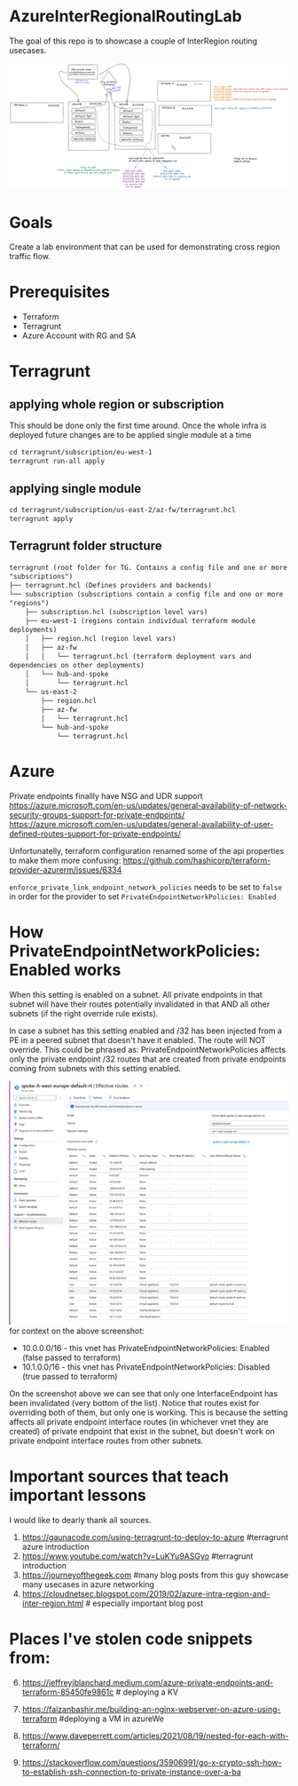 # AzureInterRegionalRoutingLab
The goal of this repo is to showcase a couple of InterRegion routing usecases.

![Excalidraw](docs/diagrams/AzureInterRegionalRoutingLab.png)

# Goals
Create a lab environment that can be used for demonstrating cross region traffic flow.

# Prerequisites
* Terraform
* Terragrunt
* Azure Account with RG and SA

# Terragrunt
## applying whole region or subscription
This should be done only the first time around. Once the whole infra is deployed future changes are to be applied single module at a time
```
cd terragrunt/subscription/eu-west-1
terragrunt run-all apply
```
## applying single module
```
cd terragrunt/subscription/us-east-2/az-fw/terragrunt.hcl
terragrunt apply
```

## Terragrunt folder structure
```
terragrunt (root folder for TG. Contains a config file and one or more "subscriptions")
├── terragrunt.hcl (Defines providers and backends)
└── subscription (subscriptions contain a config file and one or more "regions")
    ├── subscription.hcl (subscription level vars)
    ├── eu-west-1 (regions contain individual terraform module deployments)
    │   ├── region.hcl (region level vars)
    │   ├── az-fw
    │   │   └── terragrunt.hcl (terraform deployment vars and dependencies on other deployments)
    │   └── hub-and-spoke
    │       └── terragrunt.hcl
    └── us-east-2
        ├── region.hcl
        ├── az-fw
        │   └── terragrunt.hcl
        └── hub-and-spoke
            └── terragrunt.hcl
```

# Azure
Private endpoints finallly have NSG and UDR support
https://azure.microsoft.com/en-us/updates/general-availability-of-network-security-groups-support-for-private-endpoints/
https://azure.microsoft.com/en-us/updates/general-availability-of-user-defined-routes-support-for-private-endpoints/

Unfortunatelly, terraform configuration renamed some of the api properties to make them more confusing:
https://github.com/hashicorp/terraform-provider-azurerm/issues/6334

`enforce_private_link_endpoint_network_policies` needs to be set to `false` in order for the provider to set `PrivateEndpointNetworkPolicies: Enabled`

# How PrivateEndpointNetworkPolicies: Enabled works
When this setting is enabled on a subnet. All private endpoints in that subnet will have their routes potentially invalidated in that AND all other subnets (if the right override rule exists). 

In case a subnet has this setting enabled and /32 has been injected from a PE in a peered subnet that doesn't have it enabled. The route will NOT override.
This could be phrased as: PrivateEndpointNetworkPolicies affects only the private endpoint /32 routes that are created from private endpoints coming from subnets with this setting enabled.

![Effective Routes](docs/diagrams/effective-routes.png)
for context on the above screenshot:
* 10.0.0.0/16 - this vnet has PrivateEndpointNetworkPolicies: Enabled (false passed to terraform)
* 10.1.0.0/16 - this vnet has PrivateEndpointNetworkPolicies: Disabled (true passed to terraform)

On the screenshot above we can see that only one InterfaceEndpoint has been invalidated (very bottom of the list). Notice that routes exist for overriding both of them, but only one is working. This is because the setting affects all private endpoint interface routes (in whichever vnet they are created) of private endpoint that exist in the subnet, but doesn't work on private endpoint interface routes from other subnets.

# Important sources that teach important lessons
I would like to dearly thank all sources.
1. https://gaunacode.com/using-terragrunt-to-deploy-to-azure #terragrunt azure introduction
3. https://www.youtube.com/watch?v=LuKYu9ASGyo #terragrunt introduction
4. https://journeyofthegeek.com #many blog posts from this guy showcase many usecases in azure networking
5. https://cloudnetsec.blogspot.com/2019/02/azure-intra-region-and-inter-region.html # especially important blog post 

# Places I've stolen code snippets from:
6. https://jeffreyjblanchard.medium.com/azure-private-endpoints-and-terraform-85450fe9861c # deploying a KV
2. https://faizanbashir.me/building-an-nginx-webserver-on-azure-using-terraform #deploying a VM in azureWe
3. https://www.daveperrett.com/articles/2021/08/19/nested-for-each-with-terraform/

4. https://stackoverflow.com/questions/35906991/go-x-crypto-ssh-how-to-establish-ssh-connection-to-private-instance-over-a-ba